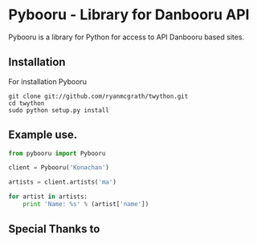 Pybooru - Library for Danbooru API
========================================================================
Pybooru is a library for Python for access to API Danbooru based sites.

Installation
------------------------------------------------------------------------
For installation Pybooru

    git clone git://github.com/ryanmcgrath/twython.git
    cd twython
    sudo python setup.py install

Example use.
------------------------------------------------------------------------
``` python
from pybooru import Pybooru

client = Pybooru('Konachan')

artists = client.artists('ma')

for artist in artists:
	print 'Name: %s' % (artist['name'])
```
Special Thanks to
------------------------------------------------------------------------